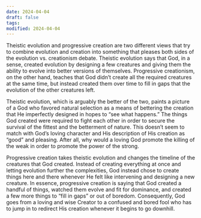 ```yaml
---
date: 2024-04-04
draft: false
tags: 
modified: 2024-04-04
---
```

Theistic evolution and progressive creation are two different views that try to combine evolution and creation into something that pleases both sides of the evolution vs. creationism debate. Theistic evolution says that God, in a sense, created evolution by designing a few creatures and giving them the ability to evolve into better versions of themselves. Progressive creationism, on the other hand, teaches that God didn’t create all the required creatures at the same time, but instead created them over time to fill in gaps that the evolution of the other creatures left.

Theistic evolution, which is arguably the better of the two, paints a picture of a God who favored natural selection as a means of bettering the creation that He imperfectly designed in hopes to “see what happens.” The things God created were required to fight each other in order to secure the survival of the fittest and the betterment of nature. This doesn’t seem to match with God’s loving character and His description of His creation as “good” and pleasing. After all, why would a loving God promote the killing of the weak in order to promote the power of the strong.

Progressive creation takes theistic evolution and changes the timeline of the creatures that God created. Instead of creating everything at once and letting evolution further the complexities, God instead chose to create things here and there whenever He felt like intervening and designing a new creature. In essence, progressive creation is saying that God created a handful of things, watched them evolve and fit for dominance, and created a few more things to “fill in gaps” or out of boredom. Consequently, God goes from a loving and wise Creator to a confused and bored fool who has to jump in to redirect His creation whenever it begins to go downhill.